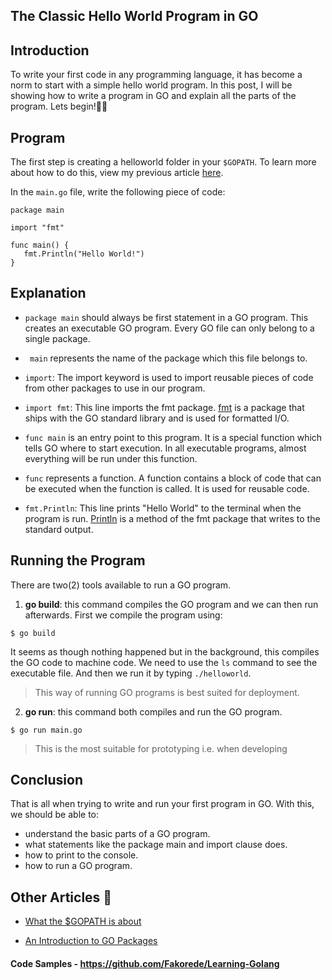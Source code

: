 ## The Classic Hello World Program in GO

## Introduction

To write your first code in any programming language, it has become a norm to start with a simple hello world program. In this post, I will be showing how to write a program in GO and explain all the parts of the program. Lets begin!👍🏼

## Program

The first step is creating a helloworld folder in your `$GOPATH`. To learn more about how to do this, view my previous article [here](https://fabcodes.hashnode.dev/what-the-dollargopath-is-about-ck8stjzhh004y07s129623r3v).

In the `main.go` file, write the following piece of code:
```
package main

import "fmt"

func main() {
   fmt.Println("Hello World!")
}

```

## Explanation

- `package main`  should always be first statement in a GO program. This creates an executable GO program. Every GO file can only belong to a single package.

- ` main`  represents the name of the package which this file belongs to.

-  `import`: The import keyword is used to import reusable pieces of code from other packages to use in our program.

- `import fmt`: This line imports the fmt package. [fmt](https://golang.org/pkg/fmt/) is a package that ships with the GO standard library and is used for formatted I/O.

- `func main` is an entry point to this program. It is a special function which tells GO where to start execution. In all executable programs, almost everything will be run under this function.

- `func` represents a function. A function contains a block of code that can be executed when the function is called. It is used for reusable code.

- `fmt.Println`: This line prints "Hello World" to the terminal when the program is run. [Println](https://golang.org/pkg/fmt/#Println) is a method of the fmt package that writes to the standard output.

## Running the Program

There are two(2) tools available to run a GO program.

1. **go build**: this command compiles the GO program and we can then run afterwards. First we compile the program using:
```
$ go build
```
It seems as though nothing happened but in the background, this compiles the GO code to machine code. We need to use the `ls` command to see the executable file. And then we run it by typing `./helloworld`.

 > This way of running GO programs is best suited for deployment.

2. **go run**: this command both compiles and run the GO program.
```
$ go run main.go
```
 > This is the most suitable for prototyping i.e. when developing

## Conclusion
That is all when trying to write and run your first program in GO. With this, we should be able to:
- understand the basic parts of a GO program.
- what statements like the package main and import clause does.
- how to print to the console.
- how to run a GO program.


## Other Articles 📖
- [What the $GOPATH is about](https://fabcodes.hashnode.dev/what-the-dollargopath-is-about-ck8stjzhh004y07s129623r3v)

- [An Introduction to GO Packages](https://fabcodes.hashnode.dev/an-introduction-to-go-packages-ck8uq9xq700ablcs1rmd4na8w)

#### Code Samples - https://github.com/Fakorede/Learning-Golang